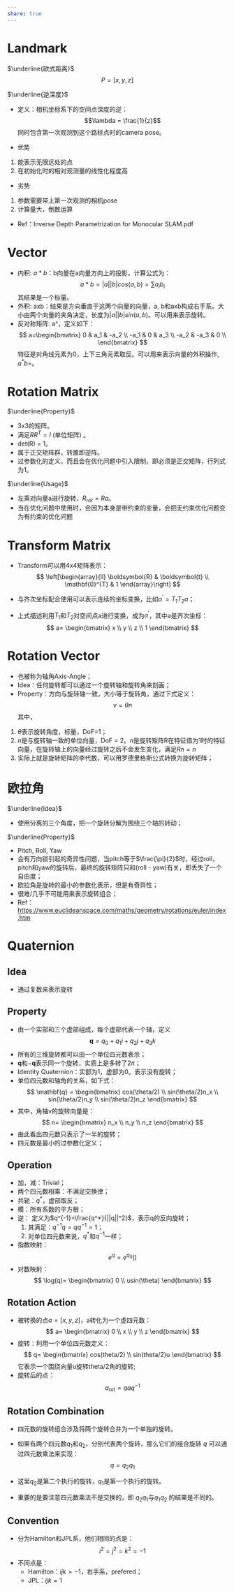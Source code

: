 ```yaml
---
share: true
---
```


# Landmark

$\underline{欧式距离}$
$$P=[x,y,z]$$

$\underline{逆深度}$
- 定义：相机坐标系下的空间点深度的逆：
$$\lambda = \frac{1}{z}$$
同时包含第一次观测到这个路标点时的camera pose。

- 优势
1. 能表示无限远处的点
2. 在初始化时的相对观测量的线性化程度高

- 劣势
1. 参数需要带上第一次观测的相机pose
2. 计算量大，倒数运算

- Ref：Inverse Depth Parametrization for Monocular SLAM.pdf

# Vector
 
- 内积: $a*b$：b向量在a向量方向上的投影，计算公式为：
$$
a*b = |a||b|cos(a, b)=\sum{a_ib_i}
$$
其结果是一个标量。
- 外积: axb：结果是方向垂直于这两个向量的向量，a, b和axb构成右手系。大小由两个向量的夹角决定，长度为$|a||b|sin(a, b)$。可以用来表示旋转。
- 反对称矩阵: a^，定义如下：
$$
a=\begin{bmatrix} 
   0 & a_1 & -a_2  \\
   -a_1 & 0 & a_3  \\
   -a_2 & -a_3 & 0  \\
 \end{bmatrix}
$$
特征是对角线元素为0，上下三角元素取反。可以用来表示向量的外积操作, $a^*b =$。

# Rotation Matrix

$\underline{Property}$
- 3x3的矩阵。
- 满足$RR^T = I$ (单位矩阵) 。
- det(R) = 1。
- 属于正交矩阵群，转置即逆阵。
- 过参数化的定义，而且会在优化问题中引入限制，即必须是正交矩阵，行列式为1。

$\underline{Usage}$
- 左乘对向量a进行旋转，$R_{rot}=Ra$。
- 当在优化问题中使用时，会因为本身是带约束的变量，会把无约束优化问题变为有约束的优化问题

# Transform Matrix
- Transform可以用4x4矩阵表示：
$$
\left[\begin{array}{ll}
\boldsymbol{R} & \boldsymbol{t} \\
\mathbf{0}^{T} & 1
\end{array}\right]
$$

- 与齐次坐标配合使用可以表示连续的坐标变换，比如$a^\prime=T_1T_2a$；
- 上式描述利用$T_1$和$T_2$对空间点a进行变换，成为$a^\prime$，其中a是齐次坐标：
$$
a=
\begin{bmatrix} 
	x \\
	y \\
	z \\
	1
\end{bmatrix}
$$

# Rotation Vector

- 也被称为轴角Axis-Angle；
- Idea：任何旋转都可以通过一个旋转轴和旋转角来刻画；
- Property：方向与旋转轴一致，大小等于旋转角，通过下式定义：
$$
v=\theta n
$$
其中，
1. $\theta$表示旋转角度，标量，DoF=1；
2. $n$是与旋转轴一致的单位向量，DoF = 2。$n$是旋转矩阵R在特征值为1时的特征向量，在旋转轴上的向量经过旋转之后不会发生变化，满足$Rn = n$
3. 实际上就是旋转矩阵的李代数，可以用罗德里格斯公式转换为旋转矩阵；

# 欧拉角
$\underline{Idea}$
- 使用分离的三个角度，把一个旋转分解为围绕三个轴的转动；

$\underline{Property}$
- Pitch, Roll, Yaw
- 会有万向锁引起的奇异性问题，当pitch等于$\frac{\pi}{2}$时，经过roll，pitch和yaw的旋转后，最终的旋转矩阵只和(roll - yaw)有关，即丢失了一个自由度；
- 欧拉角是旋转的最小的参数化表示，但是有奇异性；
- 很难/几乎不可能用来表示旋转组合；
- Ref：https://www.euclideanspace.com/maths/geometry/rotations/euler/index.htm

# Quaternion
## Idea
- 通过复数来表示旋转

## Property
- 由一个实部和三个虚部组成，每个虚部代表一个轴，定义
$$\mathbf{q} = q_0 + q_1i + q_2j + q_3k$$
- 所有的三维旋转都可以由一个单位四元数表示；
- $\mathbf{q}$和$-\mathbf{q}$表示同一个旋转，实质上是多转了$2\pi$；
- Identity Quaternion：实部为1，虚部为0。表示没有旋转；
- 单位四元数和轴角的关系，如下式：
$$
\mathbf{q} = 
\begin{bmatrix} 
	cos(\theta/2) \\
	sin(\theta/2)n_x \\
	sin(\theta/2)n_y \\
	sin(\theta/2)n_z 
\end{bmatrix}
$$
- 其中，角轴v的旋转向量是：
$$
n=
\begin{bmatrix} 
	n_x \\
	n_y \\
	n_z 
\end{bmatrix}
$$
- 由此看出四元数只表示了一半的旋转；
- 四元数是最小的过参数化定义；

## Operation

- 加，减：Trivial；
- 两个四元数相乘：不满足交换律；
- 共轭：$q^*$，虚部取反；
- 模：所有系数的平方根；
- 逆： 定义为$q^{-1}=\frac{q^*}{||q||^2}$，表示q的反向旋转；
	1. 其满足：$q^{-1}q = qq^{-1} = 1$；
	2. 对单位四元数来说，$q^*$和$q^{-1}$一样；
- 指数映射：
$$
e^q=e^{q_0}()
$$
- 对数映射：
$$
\log(q)=
\begin{bmatrix} 
	0 \\
	usin(\theta)
\end{bmatrix}
$$

## Rotation Action

- 被转换的点$a = [x, y, z]$，a转化为一个虚四元数：
$$
a=
\begin{bmatrix} 
	0 \\
	x \\
	y \\
	z
\end{bmatrix}
$$
- 旋转：利用一个单位四元数定义：
$$
q=
\begin{bmatrix} 
	cos(theta/2) \\
	sin(theta/2)u
\end{bmatrix}
$$
它表示一个围绕向量u旋转theta/2角的旋转;
- 旋转后的点：
$$
a_{rot} = qaq^{-1}
$$

## Rotation Combination
- 四元数的旋转组合涉及将两个旋转合并为一个单独的旋转。
- 如果有两个四元数$q_1$和$q_2$，分别代表两个旋转，那么它们的组合旋转 $q$ 可以通过四元数乘法来实现：
$$
q=q_2q_1
$$

- 这里$q_2$是第二个执行的旋转，$q_1$是第一个执行的旋转。
- 重要的是要注意四元数乘法不是交换的，即 $q_2q_1$与$q_1q_2$ 的结果是不同的。

## Convention
- 分为Hamilton和JPL系，他们相同的点是：
$$
i^2 = j^2 = k^2 = -1
$$
- 不同点是：
	- Hamilton：$ijk = -1$，右手系，prefered；
	- JPL：$ijk = 1$


